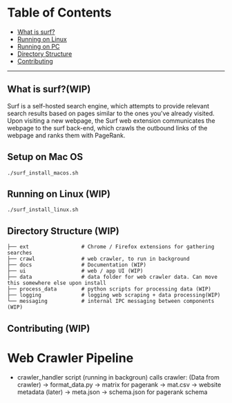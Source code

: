 
Table of Contents
=======================

* [What is surf?](#what-is-surf)
* [Running on Linux](#setup-on-mac-os)
* [Running on PC](#setup-on-linux)
* [Directory Structure](#directory-structure)
* [Contributing](#contributing)

------

What is surf?(WIP)
------

Surf is a self-hosted search engine, which attempts to provide relevant search results based on pages similar to the ones you've already visited. Upon visiting a new webpage, the Surf web extension communicates the webpage to the surf back-end, which crawls the outbound links of the webpage and ranks them with PageRank.

Setup on Mac OS
------

```
./surf_install_macos.sh
```

Running on Linux (WIP)
------

```
./surf_install_linux.sh
```

Directory Structure (WIP)
------
    
    ├── ext                 # Chrome / Firefox extensions for gathering searches
    ├── crawl               # web crawler, to run in background
    ├── docs                # Documentation (WIP)
    ├── ui                  # web / app UI (WIP)
    ├── data                # data folder for web crawler data. Can move this somewhere else upon install
    ├── process_data        # python scripts for processing data (WIP)
    ├── logging             # logging web scraping + data processing(WIP)
    └── messaging           # internal IPC messaging between components (WIP)

Contributing (WIP)
------
# Web Crawler Pipeline
- crawler_handler script (running in backgroun) calls crawler:
(Data from crawler) -> format_data.py -> matrix for pagerank -> mat.csv
                                      -> website metadata (later) -> meta.json
                                      -> schema.json for pagerank schema


   



